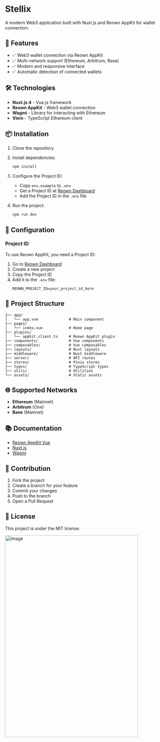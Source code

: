# Stellix

A modern Web3 application built with Nuxt.js and Reown AppKit for wallet connection.

## 🚀 Features

- ✅ Web3 wallet connection via Reown AppKit
- ✅ Multi-network support (Ethereum, Arbitrum, Base)
- ✅ Modern and responsive interface
- ✅ Automatic detection of connected wallets

## 🛠️ Technologies

- **Nuxt.js 4** - Vue.js framework
- **Reown AppKit** - Web3 wallet connection
- **Wagmi** - Library for interacting with Ethereum
- **Viem** - TypeScript Ethereum client

## 📦 Installation

1. Clone the repository
2. Install dependencies:
   ```bash
   npm install
   ```

3. Configure the Project ID:
   - Copy `env.example` to `.env`
   - Get a Project ID at [Reown Dashboard](https://dashboard.reown.com/)
   - Add the Project ID in the `.env` file

4. Run the project:
   ```bash
   npm run dev
   ```

## 🔧 Configuration

### Project ID

To use Reown AppKit, you need a Project ID:

1. Go to [Reown Dashboard](https://dashboard.reown.com/)
2. Create a new project
3. Copy the Project ID
4. Add it to the `.env` file:
   ```
   REOWN_PROJECT_ID=your_project_id_here
   ```

## 📁 Project Structure

```
├── app/
│   └── app.vue              # Main component
├── pages/
│   └── index.vue            # Home page
├── plugins/
│   └── appkit.client.ts     # Reown AppKit plugin
├── components/              # Vue components
├── composables/             # Vue composables
├── layouts/                 # Nuxt layouts
├── middleware/              # Nuxt middleware
├── server/                  # API routes
├── stores/                  # Pinia stores
├── types/                   # TypeScript types
├── utils/                   # Utilities
└── assets/                  # Static assets
```

## 🌐 Supported Networks

- **Ethereum** (Mainnet)
- **Arbitrum** (One)
- **Base** (Mainnet)

## 📚 Documentation

- [Reown AppKit Vue](https://docs.reown.com/appkit/vue/core/installation)
- [Nuxt.js](https://nuxt.com/)
- [Wagmi](https://wagmi.sh/)

## 🤝 Contribution

1. Fork the project
2. Create a branch for your feature
3. Commit your changes
4. Push to the branch
5. Open a Pull Request

## 📄 License

This project is under the MIT license.

<img width="432" height="658" alt="image" src="https://github.com/user-attachments/assets/4ff1c332-908f-494b-9bcf-6e9b1a953a47" />
